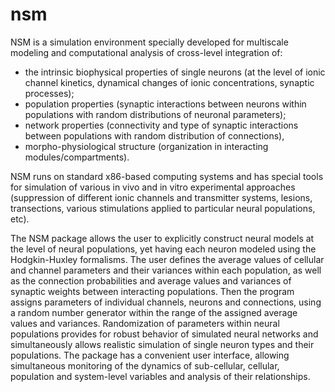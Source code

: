 # nsm
NSM is a simulation environment specially developed for multiscale modeling and computational analysis of cross-level integration of: 
* the intrinsic biophysical properties of single neurons (at the level of ionic channel kinetics, dynamical changes of ionic concentrations, synaptic processes); 
* population properties (synaptic interactions between neurons within populations with random distributions of neuronal parameters); 
* network properties (connectivity and type of synaptic interactions between populations with random distribution of connections), 
* morpho-physiological structure (organization in interacting modules/compartments). 

NSM runs on standard x86-based computing systems and has special tools for simulation of various in vivo and in vitro experimental approaches (suppression of different ionic channels and transmitter systems, lesions, transections, various stimulations applied to particular neural populations, etc). 

The NSM package allows the user to explicitly construct neural models at the level of neural populations, yet having each neuron modeled using the Hodgkin-Huxley formalisms. The user defines the average values of cellular and channel parameters and their variances within each population, as well as the connection probabilities and average values and variances of synaptic weights between interacting populations. Then the program assigns parameters of individual channels, neurons and connections, using a random number generator within the range of the assigned average values and variances. Randomization of parameters within neural populations provides for robust behavior of simulated neural networks and simultaneously allows realistic simulation of single neuron types and their populations. The package has a convenient user interface, allowing simultaneous monitoring of the dynamics of sub-cellular, cellular, population and system-level variables and analysis of their relationships. 

